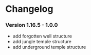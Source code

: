 # Changelog

### Version 1.16.5 - 1.0.0
 - add forgotten well structure
 - add jungle temple structure
 - add underground temple structure

